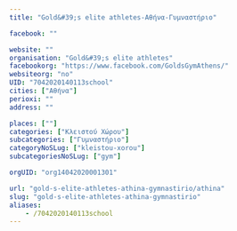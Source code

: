 ```yaml
---
title: "Gold&#39;s elite athletes-Αθήνα-Γυμναστήριο"

facebook: ""

website: ""
organisation: "Gold&#39;s elite athletes"
facebookorg: "https://www.facebook.com/GoldsGymAthens/"
websiteorg: "no"
UID: "7042020140113school"
cities: ["Αθήνα"]
perioxi: ""
address: ""

places: [""]
categories: ["Κλειστού Χώρου"]
subcategories: ["Γυμναστήριο"]
categoryNoSLug: ["kleistou-xorou"]
subcategoriesNoSLug: ["gym"]

orgUID: "org14042020001301"

url: "gold-s-elite-athletes-athina-gymnastirio/athina"
slug: "gold-s-elite-athletes-athina-gymnastirio"
aliases:
    - /7042020140113school
---
```





